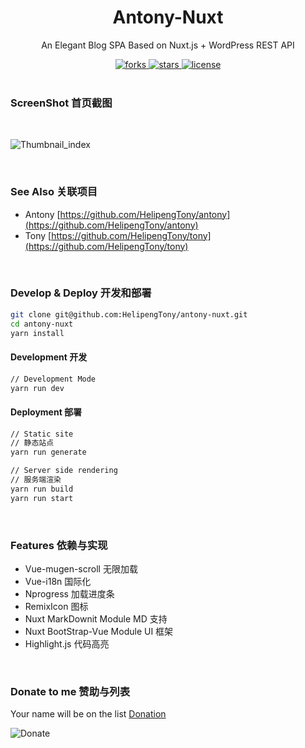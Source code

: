 <div align="center">
  <h1>Antony-Nuxt</h1>
  <p>An Elegant Blog SPA Based on Nuxt.js + WordPress REST API</p>
  <a href="https://github.com/HelipengTony/antony-nuxt">
    <img src="https://img.shields.io/github/forks/HelipengTony/antony-nuxt.svg" alt="forks">
  </a>

  <a href="https://github.com/HelipengTony/antony-nuxt">
    <img src="https://img.shields.io/github/stars/HelipengTony/antony-nuxt.svg" alt="stars">
  </a>

  <a href="https://github.com/HelipengTony/antony-nuxt">
    <img src="https://img.shields.io/github/license/HelipengTony/antony-nuxt.svg" alt="license">
  </a>
</div>

<br/>

### ScreenShot 首页截图
<br/>

![Thumbnail_index](https://i.loli.net/2020/02/22/DmZpEknVGdQKItP.png)

<br/>

### See Also 关联项目
- Antony [https://github.com/HelipengTony/antony](https://github.com/HelipengTony/antony)
- Tony [https://github.com/HelipengTony/tony](https://github.com/HelipengTony/tony)

<br/>

### Develop & Deploy 开发和部署
```bash
git clone git@github.com:HelipengTony/antony-nuxt.git
cd antony-nuxt
yarn install
```

#### Development 开发
``` bash
// Development Mode
yarn run dev
```

#### Deployment 部署
``` bash
// Static site
// 静态站点
yarn run generate
```
```bash
// Server side rendering
// 服务端渲染
yarn run build
yarn run start
```

<br/>

### Features 依赖与实现
+ Vue-mugen-scroll 无限加载
+ Vue-i18n 国际化
+ Nprogress 加载进度条
+ RemixIcon 图标
+ Nuxt MarkDownit Module MD 支持
+ Nuxt BootStrap-Vue Module UI 框架
+ Highlight.js 代码高亮

<br/>

### Donate to me 赞助与列表
Your name will be on the list [Donation](https://www.ouorz.com/donation)
<br/>

![Donate](https://i.loli.net/2019/02/18/5c6a80afd1e26.png)

<br/>
